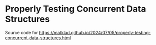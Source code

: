 # Properly Testing Concurrent Data Structures

Source code for https://matklad.github.io/2024/07/05/properly-testing-concurrent-data-structures.html
